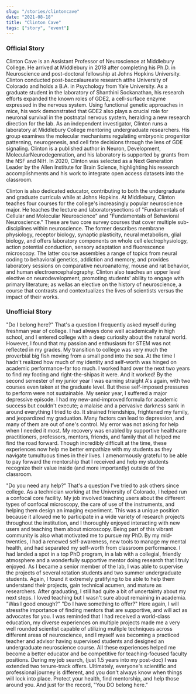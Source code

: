 ```yaml
---
slug: "/stories/clintoncave"
date: "2021-08-18"
title: "Clinton Cave"
tags: ["story", "event"]
---
```

### Official Story
Clinton Cave is an Assistant Professor of Neuroscience at Middlebury College. He arrived at Middlebury in 2018 after completing his Ph.D. in Neuroscience and post-doctoral fellowship at Johns Hopkins University. Clinton conducted post-baccalaureate research atthe University of Colorado and holds a B.A. in Psychology from Yale University. As a graduate student in the laboratory of Shanthini Sockanathan, his research efforts expanded the known roles of GDE2, a cell-surface enzyme expressed in the nervous system. Using functional genetic approaches in mice, his work demonstrated that GDE2 also plays a crucial role for neuronal survival in the postnatal nervous system, heralding a new research direction for the lab. As an independent investigator, Clinton runs a laboratory at Middlebury College mentoring undergraduate researchers. His group examines the molecular mechanisms regulating embryonic progenitor patterning, neurogenesis, and cell fate decisions through the lens of GDE signaling. Clinton is a published author in Neuron, Development, MolecularNeurodegenration, and his laboratory is supported by grants from the NSF and NIH. In 2020, Clinton was selected as a Next Generation Leader by the Allen Institute for Brain Science, highlighting his research accomplishments and his work to integrate open access datasets into the classroom.

Clinton is also dedicated educator, contributing to both the undergraduate and graduate curricula while at Johns Hopkins. At Middlebury, Clinton teaches four courses for the college's increasingly popular neuroscience major. He teaches the lecture and laboratorysections of "Fundamentals of Cellular and Molecular Neuroscience" and "Fundamentals of Behavioral Neuroscience." These are two core survey courses that cover multiple sub-disciplines within neuroscience. The former describes membrane physiology, receptor biology, synaptic plasticity, neural metabolism, glial biology, and offers laboratory components on whole cell electrophysiology, action potential conduction, sensory adaptation and fluorescence microscopy. The latter course assembles a range of topics from neural coding to behavioral genetics, addiction and memory, and provides laboratory sessions on comparative neuroanatomy, mouse and rat behavior, and human electroencephalography. Clinton also teaches an upper level elective on neurodevelopment, promoting students' ability to engage with primary literature; as wellas an elective on the history of neuroscience, a course that contrasts and contextualizes the lives of scientists versus the impact of their works.

### Unofficial Story
"Do I belong here?" That's a question I frequently asked myself during freshman year of college. I had always done well academically in high school, and I entered college with a deep curiosity about the natural world. However, I found that my passion and enthusiasm for STEM was not reflected in my grades. My transition to college was very much the proverbial big fish moving from a small pond into the sea. At the time I hadn't realized how much of my identity and self-worth was hinged on academic performance-far too much. I worked hard over the next two years to find my footing and right-the-shipas it were. And it worked! By the second semester of my junior year I was earning straight A's again, with two courses even taken at the graduate level. But these self-imposed pressures to perform were not sustainable. My senior year, I suffered a major depressive episode. I had my new-and-improved formula for academic success but couldn't execute; a malaise and a pervasive darkness sank in around everything I tried to do. It strained friendships, frightened my family, and jeopardized my graduation. Many factors can lead to depression, and many of them are out of one's control. My error was not asking for help when I needed it most. My recovery was enabled by supportive healthcare practitioners, professors, mentors, friends, and family that all helped me find the road forward. Though incredibly difficult at the time, these experiences now help me better empathize with my students as they navigate tumultuous times in their lives. I amenormously grateful to be able to pay forward the mentorship that I received and help my students recognize their value inside (and more importantly) outside of the classroom.

"Do you need any help?" That's a question I've tried to ask others since college. As a technician working at the University of Colorado, I helped run a confocal core facility. My job involved teaching users about the different types of confocal microscopy, the care of use of the instruments, and helping them design an imaging experiment. This was a unique position because it allowed me to participate in a wide variety of research projects throughout the institution, and I thoroughly enjoyed interacting with new users and teaching them about microscopy. Being part of this vibrant community is also what motivated me to pursue my PhD. By my mid-twenties, I had a renewed self-awareness, new tools to manage my mental health, and had separated my self-worth from classroom performance. I had landed a spot in a top PhD program, in a lab with a collegial, friendly atmosphere and a wonderfully supportive mentor doing research that I truly enjoyed. As I became a senior member of the lab, I was able to supervise the projects of several rotation students and two summer undergraduate students. Again, I found it extremely gratifying to be able to help them understand their projects, gain technical acumen, and mature as researchers. After graduating, I still had quite a bit of uncertainty about my next steps. I loved teaching but I wasn't sure about remaining in academia. "Was I good enough?" "Do I have something to offer?" Here again, I will stressthe importance of finding mentors that are supportive, and will act as advocates for you. I was reminded that I had received a world-class education, my diverse experiences on multiple projects made me a very well rounded scientist capable of utilizing multiple techniques across different areas of neuroscience, and I myself was becoming a practiced teacher and advisor having supervised students and designed an undergraduate neuroscience course. All these experiences helped me become a better educator and be competitive for teaching-focused faculty positions. During my job search, (just 1.5 years into my post-doc) I was extended two tenure-track offers. Ultimately, everyone's scientific and professional journey is different, and you don't always know when things will lock into place. Protect your health, find mentorship, and help those around you. And just for the record, "You DO belong here."